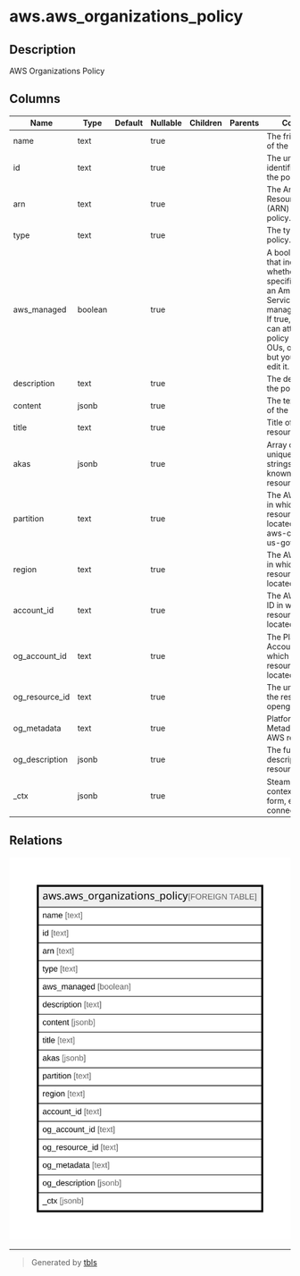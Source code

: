 # aws.aws_organizations_policy

## Description

AWS Organizations Policy

## Columns

| Name | Type | Default | Nullable | Children | Parents | Comment |
| ---- | ---- | ------- | -------- | -------- | ------- | ------- |
| name | text |  | true |  |  | The friendly name of the policy. |
| id | text |  | true |  |  | The unique identifier (ID) of the policy. |
| arn | text |  | true |  |  | The Amazon Resource Name (ARN) of the policy. |
| type | text |  | true |  |  | The type of policy. |
| aws_managed | boolean |  | true |  |  | A boolean value that indicates whether the specified policy is an Amazon Web Services managed policy. If true, then you can attach the policy to roots, OUs, or accounts, but you cannot edit it. |
| description | text |  | true |  |  | The description of the policy. |
| content | jsonb |  | true |  |  | The text content of the policy. |
| title | text |  | true |  |  | Title of the resource. |
| akas | jsonb |  | true |  |  | Array of globally unique identifier strings (also known as) for the resource. |
| partition | text |  | true |  |  | The AWS partition in which the resource is located (aws, aws-cn, or aws-us-gov). |
| region | text |  | true |  |  | The AWS Region in which the resource is located. |
| account_id | text |  | true |  |  | The AWS Account ID in which the resource is located. |
| og_account_id | text |  | true |  |  | The Platform Account ID in which the resource is located. |
| og_resource_id | text |  | true |  |  | The unique ID of the resource in opengovernance. |
| og_metadata | text |  | true |  |  | Platform Metadata of the AWS resource. |
| og_description | jsonb |  | true |  |  | The full model description of the resource |
| _ctx | jsonb |  | true |  |  | Steampipe context in JSON form, e.g. connection_name. |

## Relations

![er](aws.aws_organizations_policy.svg)

---

> Generated by [tbls](https://github.com/k1LoW/tbls)
